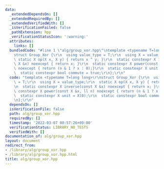 ```yaml
---
data:
  _extendedDependsOn: []
  _extendedRequiredBy: []
  _extendedVerifiedWith: []
  _isVerificationFailed: false
  _pathExtension: hpp
  _verificationStatusIcon: ':warning:'
  attributes:
    links: []
  bundledCode: "#line 1 \"alg/group_xor.hpp\"\ntemplate <typename T=long long>\r\n\
    struct Group_Xor {\r\n  using value_type = T;\r\n  using X = value_type;\r\n \
    \ static X op(X x, X y) { return x ^ y; }\r\n  static constexpr X inverse(const\
    \ X &x) noexcept { return x; }\r\n  static constexpr X power(const X &x, ll n)\
    \ noexcept { return (n & 1 ? x : 0);}\r\n  static constexpr X unit = X(0);\r\n\
    \  static constexpr bool commute = true;\r\n};\r\n"
  code: "template <typename T=long long>\r\nstruct Group_Xor {\r\n  using value_type\
    \ = T;\r\n  using X = value_type;\r\n  static X op(X x, X y) { return x ^ y; }\r\
    \n  static constexpr X inverse(const X &x) noexcept { return x; }\r\n  static\
    \ constexpr X power(const X &x, ll n) noexcept { return (n & 1 ? x : 0);}\r\n\
    \  static constexpr X unit = X(0);\r\n  static constexpr bool commute = true;\r\
    \n};\r\n"
  dependsOn: []
  isVerificationFile: false
  path: alg/group_xor.hpp
  requiredBy: []
  timestamp: '2022-03-07 00:57:26+09:00'
  verificationStatus: LIBRARY_NO_TESTS
  verifiedWith: []
documentation_of: alg/group_xor.hpp
layout: document
redirect_from:
- /library/alg/group_xor.hpp
- /library/alg/group_xor.hpp.html
title: alg/group_xor.hpp
---
```


